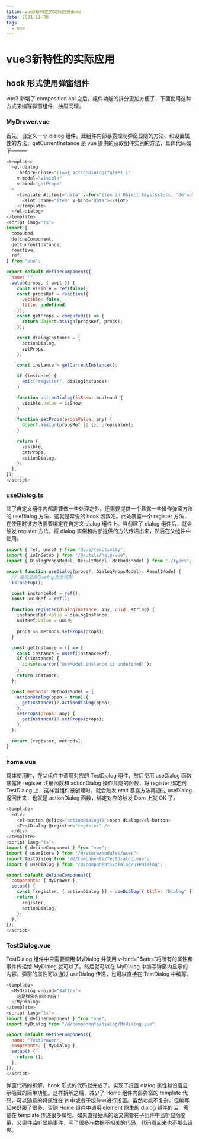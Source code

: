 ```yaml
---
title: vue3新特性的实际应用demo
date: 2021-11-30
tags:
  - vue
---
```


# vue3新特性的实际应用

## hook 形式使用弹窗组件

vue3 新增了 composition api 之后，组件功能的拆分更加方便了，下面使用这种方式来编写弹窗组件，抽屉同理。

### MyDrawer.vue

首先，自定义一个 dialog 组件。此组件内部暴露控制弹窗显隐的方法、和设置属性的方法，getCurrentInstance 是 vue 提供的获取组件实例的方法，具体代码如下———

```js
<template>
  <el-dialog
    :before-close="()=>{ actionDialog(false) }"
    v-model="visible"
    v-bind="getProps"
  >
    <template #[item]="data" v-for="item in Object.keys($slots, 'default')">
      <slot :name="item" v-bind="data"></slot>
    </template>
  </el-dialog>
</template>
<script lang="ts">
import {
  computed,
  defineComponent,
  getCurrentInstance,
  reactive,
  ref,
} from "vue";

export default defineComponent({
  name: "",
  setup(props, { emit }) {
    const visible = ref(false);
    const propsRef = reactive({
      visible: false,
      title: undefined,
    });
    const getProps = computed(() => {
      return Object.assign(propsRef, props);
    });

    const dialogInstance = {
      actionDialog,
      setProps,
    };

    const instance = getCurrentInstance();

    if (instance) {
      emit("register", dialogInstance);
    }

    function actionDialog(isShow: boolean) {
      visible.value = isShow;
    }

    function setProps(propsValue: any) {
      Object.assign(propsRef || {}, propsValue);
    }

    return {
      visible,
      getProps,
      actionDialog,
    };
  },
});
</script>
```

### useDialog.ts

除了自定义组件内部需要做一些处理之外，还需要提供一个暴露一些操作弹窗方法的 useDialog 方法，这就是常说的 hook 函数吧。此处暴露一个 register 方法，在使用时该方法需要绑定在自定义 dialog 组件上。当创建了 dialog 组件后，就会触发 register 方法，将 dialog 实例和内部提供的方法传递出来，然后在父组件中使用。

```js
import { ref, unref } from "@vue/reactivity";
import { isInSetup } from "/@/utils/help/vue";
import { DialogPropsModel, ResultModel, MethodsModel } from "./types";

export function useDialog(props?: DialogPropsModel): ResultModel {
  // 监测是否在setup里面调用
  isInSetup();

  const instanceRef = ref();
  const uuidRef = ref();

  function register(dialogInstance: any, uuid: string) {
    instanceRef.value = dialogInstance;
    uuidRef.value = uuid;

    props && methods.setProps(props);
  }

  const getInstance = () => {
    const instance = unref(instanceRef);
    if (!instance) {
      console.error("useModal instance is undefined!");
    }
    return instance;
  };

  const methods: MethodsModel = {
    actionDialog(open = true) {
      getInstance()?.actionDialog(open);
    },
    setProps(props: any) {
      getInstance()?.setProps(props);
    },
  };

  return [register, methods];
}
```

### home.vue

具体使用时，在父组件中调用对应的 TestDialog 组件，然后使用 useDialog 函数暴露出 register 注册函数和 actionDialog 操作显隐的函数，将 register 绑定到 TestDialog 上，这样当组件被创建时，就会触发 emit 暴露方法再通过 useDialog 返回出来，也就是 actionDialog 函数，绑定对应的触发 Dom 上就 OK 了。

```js
<template>
  <div>
    <el-button @click="actionDialog()">open dialog</el-button>
    <TestDialog @register="register" />
  </div>
</template>
<script lang="ts">
import { defineComponent } from "vue";
import { userStore } from "/@/store/modules/user";
import TestDialog from "/@/components/TestDialog.vue";
import { useDialog } from "/@/components/dialog/useDialog";

export default defineComponent({
  components: { MyDrawer },
  setup() {
    const [register, { actionDialog }] = useDialog({ title: "Dialog" });
    return {
      register,
      actionDialog,
    };
  },
});
</script>
```

### TestDialog.vue

TestDialog 组件中只需要调用 MyDialog 并使用 v-bind="$attrs"将所有的属性和事件传递给 MyDialog 就可以了。然后就可以在 MyDialog 中编写弹窗内显示的内容。弹窗的属性可以通过 useDialog 传递，也可以直接在 TestDialog 中编写。

```js
<template>
  <MyDialog v-bind="$attrs">
    这是弹窗内部的内容！
  </MyDialog>
</template>
<script lang="ts">
import { defineComponent } from "vue";
import MyDialog from "/@/components/dialog/MyDialog.vue";

export default defineComponent({
  name: "TestDrawer",
  components: { MyDialog },
  setup() {
    return {};
  },
});
</script>
```

弹窗代码的拆解，hook 形式的代码就完成了。实现了设置 dialog 属性和设置显示隐藏的简单功能。这样拆解之后，减少了 Home 组件内部弹窗的 template 代码，可以随意的将属性在 js 中或者子组件中进行设置。虽然功能不复杂，但编写起来舒服了很多，否则 Home 组件中调用 element 原生的 dialog 组件的话，需要在 template 传递很多属性。如果直接抽离的话又需要在子组件中监听显隐变量，父组件监听显隐事件，写了很多与数据不相关的代码，代码看起来也不那么请爽。
